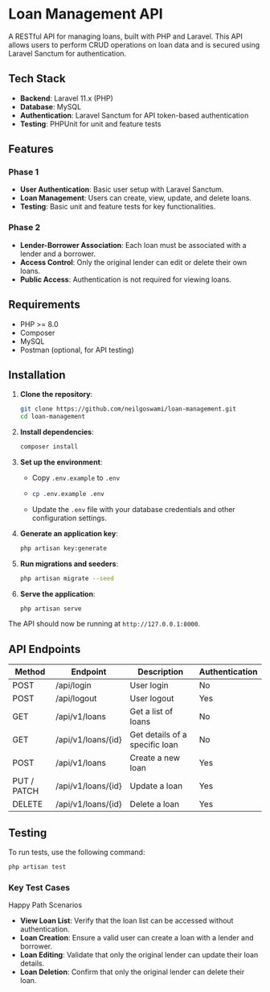 # Loan Management API
A RESTful API for managing loans, built with PHP and Laravel. This API allows users to perform CRUD operations on loan data and is secured using Laravel Sanctum for authentication.

## Tech Stack

- **Backend**: Laravel 11.x (PHP)
- **Database**: MySQL
- **Authentication**: Laravel Sanctum for API token-based authentication
- **Testing**: PHPUnit for unit and feature tests

## Features

### Phase 1
- **User Authentication**: Basic user setup with Laravel Sanctum.
- **Loan Management**: Users can create, view, update, and delete loans.
- **Testing**: Basic unit and feature tests for key functionalities.

### Phase 2
- **Lender-Borrower Association**: Each loan must be associated with a lender and a borrower.
- **Access Control**: Only the original lender can edit or delete their own loans.
- **Public Access**: Authentication is not required for viewing loans.

## Requirements

- PHP >= 8.0
- Composer
- MySQL
- Postman (optional, for API testing)

## Installation

1. **Clone the repository**:
   ```bash
   git clone https://github.com/neilgoswami/loan-management.git
   cd loan-management
   ```

2. **Install dependencies**:
   ```bash
   composer install
   ```

3. **Set up the environment**:
    - Copy `.env.example` to `.env`
    - ```bash
      cp .env.example .env
      ```
    - Update the `.env` file with your database credentials and other configuration settings.

4. **Generate an application key**:
   ```bash
   php artisan key:generate
   ```

5. **Run migrations and seeders**:
   ```bash
   php artisan migrate --seed
   ```
      
6. **Serve the application**:
   ```bash
   php artisan serve
   ```
The API should now be running at `http://127.0.0.1:8000`.

## API Endpoints

| Method      | Endpoint            | Description                   | Authentication |
|-------------|---------------------|-------------------------------|----------------|
| POST        | /api/login          | User login                    | No             |
| POST        | /api/logout         | User logout                   | Yes            |
| GET         | /api/v1/loans       | Get a list of loans           | No             |
| GET         | /api/v1/loans/{id}  | Get details of a specific loan| No             |
| POST        | /api/v1/loans       | Create a new loan             | Yes            |
| PUT / PATCH | /api/v1/loans/{id}  | Update a loan                 | Yes            |
| DELETE      | /api/v1/loans/{id}  | Delete a loan                 | Yes            |

## Testing
To run tests, use the following command:
   ```bash
   php artisan test
   ```

### Key Test Cases
Happy Path Scenarios
- **View Loan List**: Verify that the loan list can be accessed without authentication.
- **Loan Creation**: Ensure a valid user can create a loan with a lender and borrower.
- **Loan Editing**: Validate that only the original lender can update their loan details.
- **Loan Deletion**: Confirm that only the original lender can delete their loan.
